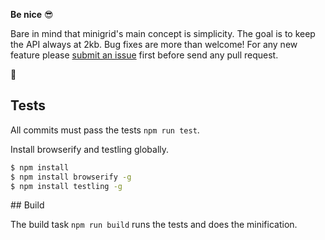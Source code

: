 **Be nice** 😎

Bare in mind that minigrid's main concept is simplicity. The goal is to keep the API always at 2kb. Bug fixes are more than welcome! For any new feature please [submit an issue](https://github.com/henriquea/minigrid/issues) first before send any pull request.

🍺

## Tests

All commits must pass the tests `npm run test`.

Install browserify and testling globally.

```bash
$ npm install
$ npm install browserify -g
$ npm install testling -g
```

## Build

The build task `npm run build` runs the tests and does the minification.

